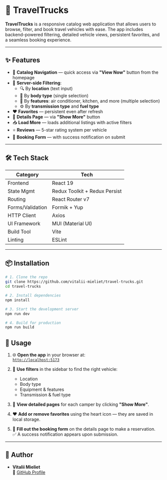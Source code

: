 # 🚐 TravelTrucks

**TravelTrucks** is a responsive catalog web application that allows users to browse, filter, and book travel vehicles with ease. The app includes backend-powered filtering, detailed vehicle views, persistent favorites, and a seamless booking experience.

---

## ✨ Features

- 🔎 **Catalog Navigation** — quick access via **"View Now"** button from the homepage
- 🧰 **Server-side Filtering**:
  - 🔍 By **location** (text input)
  - 🚗 By **body type** (single selection)
  - 🧩 By **features**: air conditioner, kitchen, and more (multiple selection)
  - ⚙️ By **transmission type** and **fuel type**
- ❤️ **Favorites** — persistent even after refresh
- 📄 **Details Page** — via **"Show More"** button
- 📥 **Load More** — loads additional listings with active filters
- ⭐ **Reviews** — 5-star rating system per vehicle
- 📅 **Booking Form** — with success notification on submit

---

## 🛠 Tech Stack

| Category         | Tech                          |
| ---------------- | ----------------------------- |
| Frontend         | React 19                      |
| State Mgmt       | Redux Toolkit + Redux Persist |
| Routing          | React Router v7               |
| Forms/Validation | Formik + Yup                  |
| HTTP Client      | Axios                         |
| UI Framework     | MUI (Material UI)             |
| Build Tool       | Vite                          |
| Linting          | ESLint                        |

---

## 📦 Installation

```bash
# 1. Clone the repo
git clone https://github.com/vitalii-mieliet/travel-trucks.git
cd travel-trucks

# 2. Install dependencies
npm install

# 3. Start the development server
npm run dev

# 4. Build for production
npm run build
```

## 🚀 Usage

1. 🌐 **Open the app** in your browser at:  
   [`http://localhost:5173`](http://localhost:5173)

2. 🧭 **Use filters** in the sidebar to find the right vehicle:

   - Location
   - Body type
   - Equipment & features
   - Transmission & fuel type

3. 📄 **View detailed pages** for each camper by clicking **"Show More"**.

4. ❤️ **Add or remove favorites** using the heart icon — they are saved in local storage.

5. 📅 **Fill out the booking form** on the details page to make a reservation.  
   ✅ A success notification appears upon submission.

---

## 👤 Author

- **Vitalii Mieliet**  
  🔗 [GitHub Profile](https://github.com/vitalii-mieliet)
